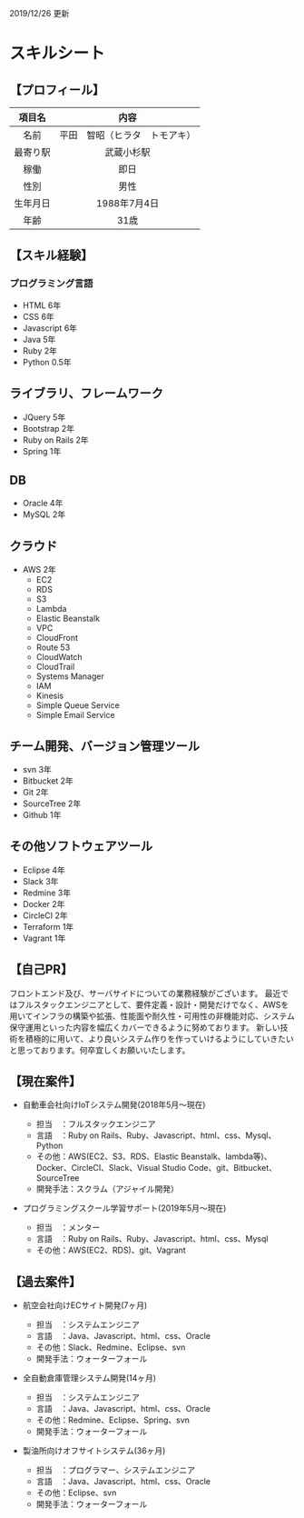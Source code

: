 2019/12/26 更新
# スキルシート

## 【プロフィール】

| 項目名 | 内容 |
|:-----------:|:------------:|
| 名前 | 平田　智昭（ヒラタ　トモアキ） |
| 最寄り駅 | 武蔵小杉駅 |
| 稼働 | 即日 |
| 性別 | 男性 |
| 生年月日 | 1988年7月4日 |
| 年齢 | 31歳 |

## 【スキル経験】
 
### プログラミング言語
- HTML 6年
- CSS  6年
- Javascript 6年
- Java 5年
- Ruby 2年
- Python 0.5年

## ライブラリ、フレームワーク
- JQuery 5年
- Bootstrap 2年
- Ruby on Rails 2年
- Spring 1年

## DB
- Oracle 4年
- MySQL 2年

## クラウド
- AWS 2年
  - EC2
  - RDS
  - S3
  - Lambda
  - Elastic Beanstalk
  - VPC
  - CloudFront
  - Route 53
  - CloudWatch
  - CloudTrail
  - Systems Manager
  - IAM
  - Kinesis
  - Simple Queue Service
  - Simple Email Service

## チーム開発、バージョン管理ツール
- svn 3年
- Bitbucket 2年
- Git 2年
- SourceTree 2年
- Github 1年

## その他ソフトウェアツール
- Eclipse 4年
- Slack 3年
- Redmine 3年
- Docker 2年
- CircleCI 2年
- Terraform 1年
- Vagrant 1年

## 【自己PR】
フロントエンド及び、サーバサイドについての業務経験がございます。
最近ではフルスタックエンジニアとして、要件定義・設計・開発だけでなく、AWSを用いてインフラの構築や拡張、性能面や耐久性・可用性の非機能対応、システム保守運用といった内容を幅広くカバーできるように努めております。
新しい技術を積極的に用いて、より良いシステム作りを作っていけるようにしていきたいと思っております。何卒宜しくお願いいたします。

## 【現在案件】

- 自動車会社向けIoTシステム開発(2018年5月〜現在)
  - 担当　：フルスタックエンジニア
  - 言語　：Ruby on Rails、Ruby、Javascript、html、css、Mysql、Python
  - その他：AWS(EC2、S3、RDS、Elastic Beanstalk、lambda等)、Docker、CircleCI、Slack、Visual Studio Code、git、Bitbucket、SourceTree
  - 開発手法：スクラム（アジャイル開発）

- プログラミングスクール学習サポート(2019年5月〜現在)
  - 担当　：メンター
  - 言語　：Ruby on Rails、Ruby、Javascript、html、css、Mysql
  - その他：AWS(EC2、RDS)、git、Vagrant

## 【過去案件】
- 航空会社向けECサイト開発(7ヶ月)
  - 担当　：システムエンジニア
  - 言語　：Java、Javascript、html、css、Oracle
  - その他：Slack、Redmine、Eclipse、svn
  - 開発手法：ウォーターフォール

- 全自動倉庫管理システム開発(14ヶ月)
  - 担当　：システムエンジニア
  - 言語　：Java、Javascript、html、css、Oracle
  - その他：Redmine、Eclipse、Spring、svn
  - 開発手法：ウォーターフォール

- 製油所向けオフサイトシステム(36ヶ月)
  - 担当　：プログラマー、システムエンジニア
  - 言語　：Java、Javascript、html、css、Oracle
  - その他：Eclipse、svn
  - 開発手法：ウォーターフォール
